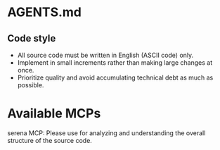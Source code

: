 # AGENTS.md

## Code style
- All source code must be written in English (ASCII code) only.
- Implement in small increments rather than making large changes at once.
- Prioritize quality and avoid accumulating technical debt as much as possible.

# Available MCPs
serena MCP: Please use for analyzing and understanding the overall structure of the source code.
